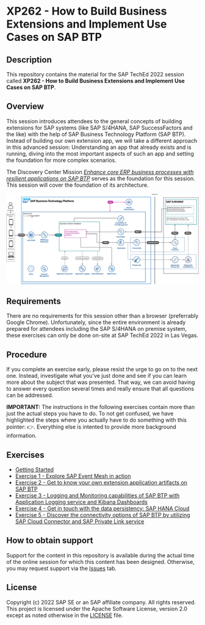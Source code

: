 # XP262 - How to Build Business Extensions and Implement Use Cases on SAP BTP

## Description

This repository contains the material for the SAP TechEd 2022 session called **XP262 - How to Build Business Extensions and Implement Use Cases on SAP BTP**.  

## Overview

This session introduces attendees to the general concepts of building extensions for SAP systems (like SAP S/4HANA, SAP SuccessFactors and the like) with the help of SAP Business Technology Platform (SAP BTP). Instead of building our own extension app, we will take a different approach in this advanced session: Understanding an app that already exists and is running, diving into the most important aspects of such an app and setting the foundation for more complex scenarios. 

The Discovery Center Mission [*Enhance core ERP business processes with resilient applications on SAP BTP*](https://discovery-center.cloud.sap/missiondetail/3501/3542/) serves as the foundation for this session. This session will cover the foundation of its architecture.

![Highlevel Architecture](exercises/ex1/images/highlevel-arch.png)


## Requirements

There are no requirements for this session other than a browser (preferrably Google Chrome). Unfortunately, since the entire environment is already prepared for attendees including the SAP S/4HANA on premise system, these exercises can only be done on-site at SAP TechEd 2022 in Las Vegas. 

## Procedure

If you complete an exercise early, please resist the urge to go on to the next one. Instead, investigate what you've just done and see if you can learn more about the subject that was presented. That way, we can avoid having to answer every question several times and really ensure that all questions can be addressed.

**IMPORTANT:** The instructions in the following exercises contain more than just the actual steps you have to do. To not get confused, we have highlighted the steps where you actually have to do something with this pointer: 👉. Everything else is intented to provide more background information.

## Exercises

- [Getting Started](exercises/ex0/)
- [Exercise 1 - Explore SAP Event Mesh in action](exercises/ex1/)
- [Exercise 2 - Get to know your own extension application artifacts on SAP BTP](exercises/ex2)
- [Exercise 3 - Logging and Monitoring capabilities of SAP BTP with Application Logging service and Kibana Dashboards](exercises/ex3/)
- [Exercise 4 - Get in touch with the data persistency: SAP HANA Cloud](exercises/ex4/)
- [Exercise 5 - Discover the connectivity options of SAP BTP by utilizing SAP Cloud Connector and SAP Private Link service](exercises/ex5/)

## How to obtain support

Support for the content in this repository is available during the actual time of the online session for which this content has been designed. Otherwise, you may request support via the [Issues](../../issues) tab.

## License
Copyright (c) 2022 SAP SE or an SAP affiliate company. All rights reserved. This project is licensed under the Apache Software License, version 2.0 except as noted otherwise in the [LICENSE](LICENSES/Apache-2.0.txt) file.
